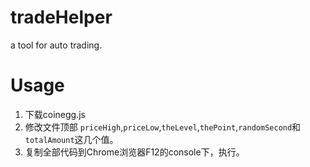 # tradeHelper
a tool for auto trading.



# Usage

1. 下载coinegg.js
2. 修改文件顶部 `priceHigh`,`priceLow`,`theLevel`,`thePoint`,`randomSecond`和 `totalAmount`这几个值。
3. 复制全部代码到Chrome浏览器F12的console下，执行。


